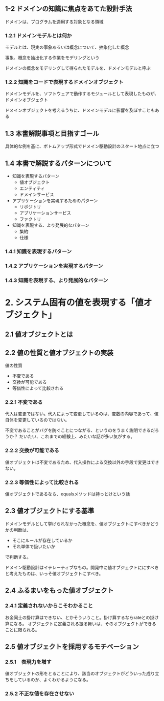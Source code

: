 ## 1-2 ドメインの知識に焦点をあてた設計手法

ドメインは、プログラムを適用する対象となる領域

### 1.2.1 ドメインモデルとは何か

モデルとは、現実の事象あるいは概念について、抽象化した概念

事象、概念を抽出化する作業をモデリングという

ドメインの概念をモデリングして得られたモデルを、ドメインモデルと呼ぶ

### 1.2.2 知識をコードで表現するドメインオブジェクト

ドメインモデルを、ソフトウェアで動作するモジュールとして表現したものが、ドメインオブジェクト

ドメインオブジェクトを考えるうちに、ドメインモデルに影響を及ぼすこともある

## 1.3 本書解説事項と目指すゴール

具体的な例を基に、ボトムアップ形式でドメイン駆動設計のスタート地点に立つ

## 1.4  本書で解説するパターンについて

* 知識を表現するパターン
  * 値オブジェクト
  * エンティティ
  * ドメインサービス
* アプリケーションを実現するためのパターン
  * リポジトリ
  * アプリケーションサービス
  * ファクトリ
* 知識を表現する、より発展的なパターン
  * 集約
  * 仕様

### 1.4.1 知識を表現するパターン

### 1.4.2 アプリケーションを実現するパターン

### 1.4.3 知識を表現する、より発展的なパターン

# 2. システム固有の値を表現する「値オブジェクト」

## 2.1 値オブジェクトとは

## 2.2 値の性質と値オブジェクトの実装

値の性質

* 不変である
* 交換が可能である
* 等価性によって比較される

### 2.2.1 不変である

代入は変更ではない。代入によって変更しているのは、変数の内容であって、値自体を変更しているのではない。

不変であることがバグを防ぐことにつながる、というのをうまく説明できるだろうか？
だいたい、これまでの経験上、みたいな話が多い気がする。

### 2.2.2  交換が可能である

値オブジェクトは不変であるため、代入操作による交換以外の手段で変更はできない。

### 2.2.3 等価性によって比較される

値オブジェクトであるなら、equalsメソッドは持っとけという話

## 2.3 値オブジェクトにする基準

ドメインモデルとして挙げられなかった概念を、値オブジェクトにすべきかどうかの判断は、
* そこにルールが存在しているか
* それ単体で扱いたいか

で判断する。

ドメイン駆動設計はイテレーティブなもの。開発中に値オブジェクトににすべきと考えたものは、いっそ値オブジェクトにすべき。

## 2.4 ふるまいをもった値オブジェクト

### 2.4.1 定義されないからこそわかること

お金同士の掛け算はできない、とかそういうこと。掛け算するならrateとの掛け算になる。
オブジェクトに定義される振る舞いは、そのオブジェクトができることに限られる。

## 2.5 値オブジェクトを採用するモチベーション

### 2.5.1　表現力を増す

値オブジェクトの形をとることにより、該当のオブジェクトがどういった成り立ちをしているのか、よくわかるようになる。

### 2.5.2 不正な値を存在させない


